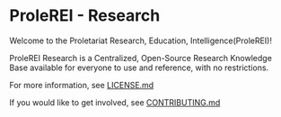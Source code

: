 # ProleREI - Research
Welcome to the Proletariat Research, Education, Intelligence(ProleREI)!

ProleREI Research is a Centralized, Open-Source Research Knowledge Base available for everyone to use and reference, with no restrictions. 

For more information, see [LICENSE.md](LICENSE.md)

If you would like to get involved, see [CONTRIBUTING.md](CONTRIBUTING.md)